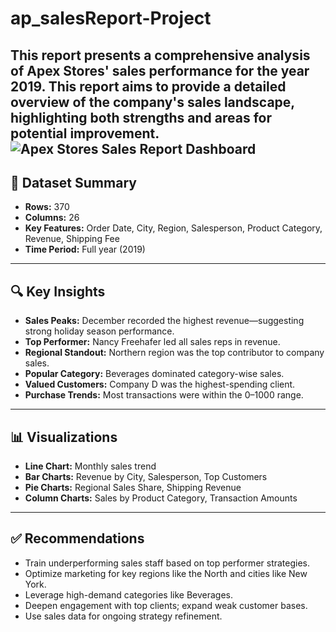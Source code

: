 # ap_salesReport-Project
This report presents a comprehensive analysis of Apex Stores' sales performance for the year 2019. This report aims to provide a detailed overview of the company's sales landscape, highlighting both strengths and areas for potential improvement.
![Apex Stores Sales Report Dashboard](https://github.com/user-attachments/assets/b81bbaae-ec40-4fb6-b9c6-66f99ded3464)
---

## 🧾 Dataset Summary

- **Rows:** 370  
- **Columns:** 26  
- **Key Features:** Order Date, City, Region, Salesperson, Product Category, Revenue, Shipping Fee  
- **Time Period:** Full year (2019)

---

## 🔍 Key Insights

- **Sales Peaks:** December recorded the highest revenue—suggesting strong holiday season performance.
- **Top Performer:** Nancy Freehafer led all sales reps in revenue.
- **Regional Standout:** Northern region was the top contributor to company sales.
- **Popular Category:** Beverages dominated category-wise sales.
- **Valued Customers:** Company D was the highest-spending client.
- **Purchase Trends:** Most transactions were within the $0–$1000 range.

---

## 📊 Visualizations

- **Line Chart:** Monthly sales trend  
- **Bar Charts:** Revenue by City, Salesperson, Top Customers  
- **Pie Charts:** Regional Sales Share, Shipping Revenue  
- **Column Charts:** Sales by Product Category, Transaction Amounts

---

## ✅ Recommendations

- Train underperforming sales staff based on top performer strategies.
- Optimize marketing for key regions like the North and cities like New York.
- Leverage high-demand categories like Beverages.
- Deepen engagement with top clients; expand weak customer bases.
- Use sales data for ongoing strategy refinement.
